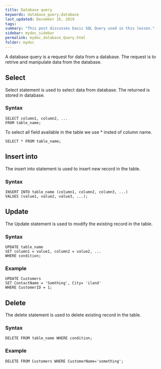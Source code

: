 ```yaml
---
title: Database query
keywords: database_query,database
last_updated: December 16, 2019
tags: 
summary: "This post discusses basic SQL Query used in this lesson."
sidebar: mydoc_sidebar
permalink: mydoc_database_Query.html
folder: mydoc
---
```


A database query is a request for data from a database. The request is to retrive and manipulate data from the database.

## Select
Select statement is used to select data from database. The returned is stored in database.

### Syntax
```
SELECT column1, column2, ...
FROM table_name;
```
To select all field available in the table we use * insted of column name.

```
SELECT * FROM table_name;
```

## Insert into
The insert into statement is used to insert new record in the table.

### Syntax

```
INSERT INTO table_name (column1, column2, column3, ...)
VALUES (value1, value2, value3, ...);
```

## Update
The Update statement is used to modify the existing record in the table.

### Syntax

```
UPDATE table_name
SET column1 = value1, column2 = value2, ...
WHERE condition;
```
### Example

```
UPDATE Customers
SET ContactName = 'Somthing', City= 'iland'
WHERE CustomerID = 1;
```

## Delete
The delete statement is used to delete existing record in the table.

### Syntax
```
DELETE FROM table_name WHERE condition;
```

### Example

```
DELETE FROM Customers WHERE CustomerName='something';
```